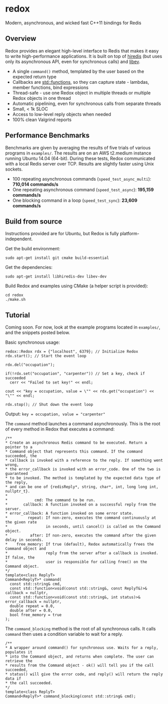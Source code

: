 redox
======

Modern, asynchronous, and wicked fast C++11 bindings for Redis

## Overview

Redox provides an elegant high-level interface to Redis that makes it easy to write
high-performance applications. It is built on top of [hiredis](https://github.com/redis/hiredis/)
(but uses only its asynchronous API, even for synchronous calls) and
[libev](http://manpages.ubuntu.com/manpages/raring/man3/ev.3.html).

 * A single `command()` method, templated by the user based on the expected return type
 * Callbacks are [std::functions](http://en.cppreference.com/w/cpp/utility/functional/function),
   so they can capture state - lambdas, member functions, bind expressions
 * Thread-safe - use one Redox object in multiple threads or multiple Redox objects in one thread
 * Automatic pipelining, even for synchronous calls from separate threads
 * Small, < 1k SLOC
 * Access to low-level reply objects when needed
 * 100% clean Valgrind reports

## Performance Benchmarks
Benchmarks are given by averaging the results of five trials of various programs
in `examples/`. The results are on an AWS t2.medium instance running Ubuntu 14.04 (64-bit).
During these tests, Redox communicated with a local Redis server over TCP. Results are
slightly faster using Unix sockets.

 * 100 repeating asynchronous commands (`speed_test_async_multi`): **710,014 commands/s**
 * One repeating asynchronous command (`speed_test_async`): **195,159 commands/s**
 * One blocking command in a loop (`speed_test_sync`): **23,609 commands/s**

## Build from source
Instructions provided are for Ubuntu, but Redox is fully platform-independent.

Get the build environment:

    sudo apt-get install git cmake build-essential

Get the dependencies:

    sudo apt-get install libhiredis-dev libev-dev

Build Redox and examples using CMake (a helper script is provided):

    cd redox
    ./make.sh

## Tutorial
Coming soon. For now, look at the example programs located in `examples/`, and the snippets
posted below.

Basic synchronous usage:

    redox::Redox rdx = {"localhost", 6379}; // Initialize Redox
    rdx.start(); // Start the event loop
    
    rdx.del("occupation");
    
    if(!rdx.set("occupation", "carpenter")) // Set a key, check if succeeded
      cerr << "Failed to set key!" << endl;
    
    cout << "key = occupation, value = \"" << rdx.get("occupation") << "\"" << endl;
    
    rdx.stop(); // Shut down the event loop

Output: `key = occupation, value = "carpenter"`

The `command` method launches a command asynchronously. This is the root
of every method in Redox that executes a command:

    /**
    * Create an asynchronous Redis command to be executed. Return a pointer to a
    * Command object that represents this command. If the command succeeded, the
    * callback is invoked with a reference to the reply. If something went wrong,
    * the error_callback is invoked with an error_code. One of the two is guaranteed
    * to be invoked. The method is templated by the expected data type of the reply,
    * and can be one of {redisReply*, string, char*, int, long long int, nullptr_t}.
    *
    *            cmd: The command to be run.
    *       callback: A function invoked on a successful reply from the server.
    * error_callback: A function invoked on some error state.
    *         repeat: If non-zero, executes the command continuously at the given rate
    *                 in seconds, until cancel() is called on the Command object.
    *          after: If non-zero, executes the command after the given delay in seconds.
    *    free_memory: If true (default), Redox automatically frees the Command object and
    *                 reply from the server after a callback is invoked. If false, the
    *                 user is responsible for calling free() on the Command object.
    */
    template<class ReplyT>
    Command<ReplyT>* command(
      const std::string& cmd,
      const std::function<void(const std::string&, const ReplyT&)>& callback = nullptr,
      const std::function<void(const std::string&, int status)>& error_callback = nullptr,
      double repeat = 0.0,
      double after = 0.0,
      bool free_memory = true
    );

The `command_blocking` method is the root of all synchronous calls. It calls `command` then
uses a condition variable to wait for a reply.

    /**
    * A wrapper around command() for synchronous use. Waits for a reply, populates it
    * into the Command object, and returns when complete. The user can retrieve the
    * results from the Command object - ok() will tell you if the call succeeded,
    * status() will give the error code, and reply() will return the reply data if
    * the call succeeded.
    */
    template<class ReplyT>
    Command<ReplyT>* command_blocking(const std::string& cmd);

